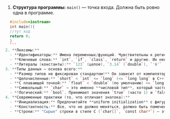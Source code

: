 
1. **Структура программы:** `main()` — точка входа. Должна быть ровно одна в программе.  
  ```c++
    #include<iostream>
	int main(){
	//тут код
	return 0;
	}
    ```
2. **Лексемы:**
    - **Идентификаторы:** Имена переменных/функций. Чувствительны к регистру. Совет: используйте осмысленные имена (`userName`, `calculateTotal()`).
    - **Ключевые слова:** `int`, `if`, `class`, `return` и другие. Их нельзя использовать как идентификаторы.
    - **Литералы (константы):** `123` (целое), `3.14` (`double`), `'A'` (`char`), `"Hello"` (строковая константа, тип `const char[6]`!), `true`/`false` (`bool`).
3. **Типы данных — основа всего:**
    - **Размер типов не фиксирован стандартом!** Он зависит от компилятора и архитектуры. `int` чаще всего 4 байта, но может быть и 2. 
    - **Целочисленные:** `short` < `int` <= `long` (<= `long long` в C++11). Модификаторы `signed` (по умолчанию) / `unsigned`.
    - **С плавающей точкой:** `float` < `double` (по умолчанию) <= `long double`.
    - **Символьный:** `char` — это именно **числовой тип**, который часто используется для хранения символов в ASCII/UTF-8.
    - **Логический:** `bool`. Принимает значения `true` (часто 1) и `false` (0). Может неявно преобразовываться в `int`.
4. **Современные практики (то, что отличает знатока):**
    - **Инициализация:** Предпочитайте **uniform initialization** с фигурными скобками: `int x{5};`. Это помогает избежать неявных сужающих преобразований.
    - **Константность:** Все, что не должно меняться, должно быть помечено как `const`. Это предотвращает ошибки и помогает компилятору оптимизировать код.
    - **Строки:** "Сырые" строки в стиле C (`char[]`, `const char*`) — это основа, но амбассадор знает и использует `std::string` из Стандартной библиотеки для удобства и безопасности.